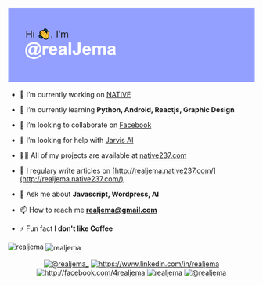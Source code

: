![header](myheader.png)

- 🔭 I’m currently working on [NATIVE](https://github.com/realJema/React-Playground.git)

- 🌱 I’m currently learning **Python, Android, Reactjs, Graphic Design**

- 👯 I’m looking to collaborate on [Facebook](https://github.com/facebook/react-native)

- 🤝 I’m looking for help with [Jarvis AI](https://github.com/realJema/Jarvis)

- 👨‍💻 All of my projects are available at [native237.com](native237.com)

- 📝 I regulary write articles on [http://realjema.native237.com/](http://realjema.native237.com/)

- 💬 Ask me about **Javascript, Wordpress, AI**

- 📫 How to reach me **realjema@gmail.com**

- ⚡ Fun fact **I don't like Coffee**

<p align="left"><img align="left" src="https://github-readme-stats.vercel.app/api/top-langs/?username=realjema&layout=compact&hide=html" alt="realjema" /></p>

<p>&nbsp;<img align="center" src="https://github-readme-stats.vercel.app/api?username=realjema&show_icons=true" alt="realjema" /></p>

<p align="center">
<a href="https://twitter.com/@realjema_" target="blank"><img align="center" src="https://cdn.jsdelivr.net/npm/simple-icons@3.0.1/icons/twitter.svg" alt="@realjema_" height="30" width="30" /></a>
<a href="https://linkedin.com/in/https://www.linkedin.com/in/realjema" target="blank"><img align="center" src="https://cdn.jsdelivr.net/npm/simple-icons@3.0.1/icons/linkedin.svg" alt="https://www.linkedin.com/in/realjema" height="30" width="30" /></a>
<a href="https://fb.com/http://facebook.com/4realjema" target="blank"><img align="center" src="https://cdn.jsdelivr.net/npm/simple-icons@3.0.1/icons/facebook.svg" alt="http://facebook.com/4realjema" height="30" width="30" /></a>
<a href="https://instagram.com/realjema" target="blank"><img align="center" src="https://cdn.jsdelivr.net/npm/simple-icons@3.0.1/icons/instagram.svg" alt="realjema" height="30" width="30" /></a>
<a href="https://medium.com/@realjema" target="blank"><img align="center" src="https://cdn.jsdelivr.net/npm/simple-icons@3.0.1/icons/medium.svg" alt="@realjema" height="30" width="30" /></a>
</p>
